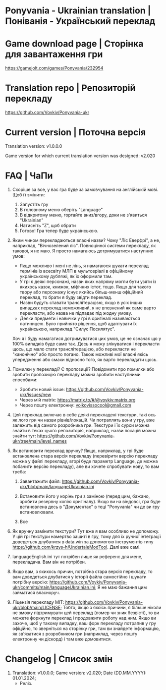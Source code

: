 # Ponyvania - Ukrainian translation | Поніванія - Український переклад

# Game download page | Сторінка для завантаження гри

https://gamejolt.com/games/Ponyvania/232954

# Translation repo | Репозиторій перекладу

https://github.com/Vovkiv/Ponyvania-ukr

# Current version | Поточна версія

Translation version: v1.0.0.0

Game version for which current translation version was designed: v2.020

# FAQ | ЧаПи

1. Скоріше за все, у вас гра буде за замовчування на англійській мові. Щоб її змінити:
     1. Запустіть гру
     2. В головному меню оберіть "Language"
     3. В відкритому меню, гортайте вниз/вгору, доки не з'явиться "Ukrainian"
     4. Натисніть "Z", щоб обрати
     5. Готово! Гра тепер буде українською.
2. Яким чином перекладаються власні назви? Чому "Ліс Еверфрі", а не, наприклад, "Вічнозелений ліс".
     Повноцінної системи перекладу, як такової, я не маю. Я просто намагаюсь дотримуватися наступних умов:
   
    * Якщо можливо і мені не лінь, я намагаюся шукати переклад термінів із всесвіту МЛП в мультсеріалі в офіційному українському дубляжі, як їх оформили там.
    * У грі є деякі персонажі, назви яких напряму могли бути узяти із якихось казок, книжок, міфічних істот, тощо. Якщо для такого твору або персонажу існує якийсь більш-менш офіційний переклад, то брати я буду звідти переклад.
    * Назви будуть ставати транслітерацією, якщо в усіх інших випадках переклад неможливий, я не впевнений як саме варто перекласти, або назва не підпадає під жодну умову.
    * Деяки предмети і навички у грі в оригіналі називаються латиницею. Було прийнято рішення, щоб адаптувати їх українською, наприклад "Силус Посилятус".
  
     Хоч я і буду намагатися дотримуватися цих умов, це не означає що у 100% випадків буде саме так. Десь я можу злінуватися і перекласти щось, що мало стати транслітерацією, або перекласти не "канонічно" або просто погано. Також можливі мої власні якісь упередження або смаки відносно того, як варто перекладати щось.

3. Помилки у перекладі? Є пропозиції?
    Повідомити про помилки або зробити пропозицію перекладу можна зробити наступними способами:
   
   * Зробити новий issue: https://github.com/Vovkiv/Ponyvania-ukr/issues/new
   * Через мій matrix: https://matrix.to/#/@vovkiv:matrix.org
   * Через пошту електронну: volkovissocool@gmail.com

4. Цей переклад включає в себе деякі перекладені текстури, такі ось як лого гри чи назви рівнів/локацій. Чи потраплять вони у гру, вже залежить від самого розробника гри. Текстури і їх сурси можна знайти в теках цього репозиторія, наприклад, назви локацій можна знайти тут: https://github.com/Vovkiv/Ponyvania-ukr/tree/main/level_names

5. Як встановити переклад вручну? Якщо, наприклад, у грі буде встановлена стара версія перекладу (перевірити версію перекладу можна у файлі перекладу, вгорі буде параметр Language, де можна побачити версію перекладу), але ви хочете спробувати нову, то вам треба:
     1. Завантажити файл: https://github.com/Vovkiv/Ponyvania-ukr/blob/main/languageUkrainian.ini
  
     2. Встановити його у корінь гри з заміною (перед цим, бажано, зробити резервну копію оригіналу). Якщо ви на віндовсі, гра буде встановлена десь в "Документах" в теці "Ponyvania" чи де ви гру встановлювали.
  
     3. Все
6. Як вручну замінити текстури? Тут вже я вам особливо не допоможу. У цій грі текстури намертво зашиті в гру, тому для їх ручної інтеграції доведеться длубатися в data.win за допомогою інструментів типу https://github.com/krzys-h/UndertaleModTool. Далі вже самі.
7. languageEnglish.ini тут потрібен лише як референс для мене, перекладача. Вам він не потрібен.
8. Якщо вам, з якихось причин, потрібна стара версія перекладу, то вам доведеться длубатися у історії файла самостійно і шукати потрібну версію: https://github.com/Vovkiv/Ponyvania-ukr/commits/main/languageUkrainian.ini; Я не маю бажання цим займатися власноруч.
9. Ліцензія перекладу MIT: https://github.com/Vovkiv/Ponyvania-ukr/blob/main/LICENSE; Тобто, якщо з якоїсь причини, я більше ніколи не зможу підтримувати цей переклад (помер чи зник безвісті), то ви можете форкнути переклад і продовжити роботу над ним. Якщо ви захоче, щоб у такому випадку, ваш форк перекладу потрапив у гру офіційно, то зверніться на сторінку гри, там ви знайдете інформацію, як зв'язатися з розробником гри (наприклад, через пошту електронну чи діскорд) і там вже домовитися.

# Changelog | Список змін
1. Translation: v1.0.0.0; Game version: v2.020; Date (DD.MM.YYYY): 01.01.2024;
     * Реліз.
